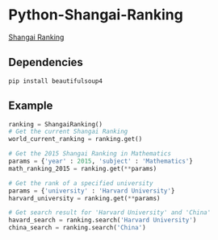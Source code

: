 # Python-Shangai-Ranking

[Shangai Ranking](http://www.shanghairanking.com/)

Dependencies
------------

    pip install beautifulsoup4

Example
-------
```python
ranking = ShangaiRanking()
# Get the current Shangai Ranking
world_current_ranking = ranking.get()

# Get the 2015 Shangai Ranking in Mathematics
params = {'year' : 2015, 'subject' : 'Mathematics'}
math_ranking_2015 = ranking.get(**params)

# Get the rank of a specified university
params = {'university' : 'Harvard University'}
harvard_university = ranking.get(**params)

# Get search result for 'Harvard University' and 'China'
havard_search = ranking.search('Harvard University')
china_search = ranking.search('China')
```
